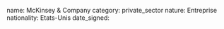 name: McKinsey & Company 
category: private_sector
nature:  Entreprise
nationality: Etats-Unis
date_signed:
    